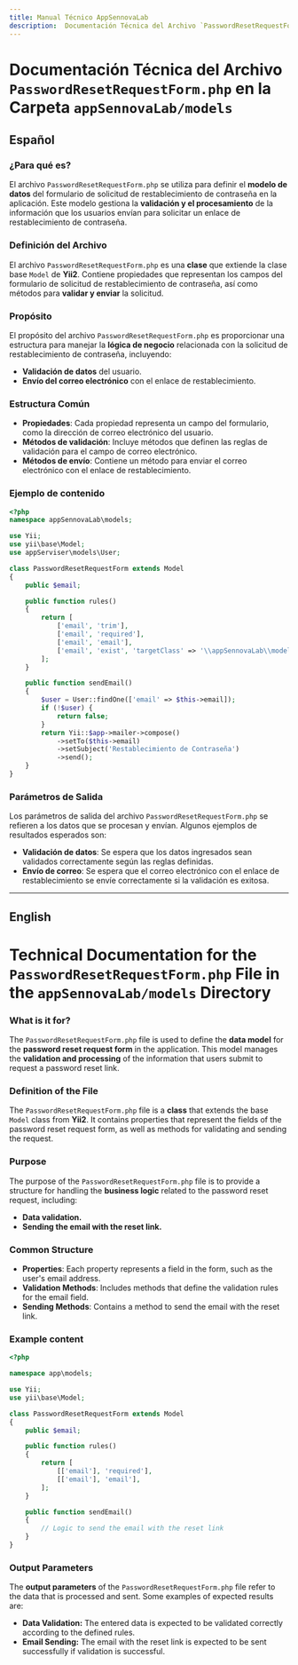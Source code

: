 ```yaml
---
title: Manual Técnico AppSennovaLab
description:  Documentación Técnica del Archivo `PasswordResetRequestForm.php`
---
```


# Documentación Técnica del Archivo `PasswordResetRequestForm.php` en la Carpeta `appSennovaLab/models`

## Español

### ¿Para qué es?
El archivo `PasswordResetRequestForm.php` se utiliza para definir el **modelo de datos** del formulario de solicitud de restablecimiento de contraseña en la aplicación. Este modelo gestiona la **validación y el procesamiento** de la información que los usuarios envían para solicitar un enlace de restablecimiento de contraseña.

### Definición del Archivo
El archivo `PasswordResetRequestForm.php` es una **clase** que extiende la clase base `Model` de **Yii2**. Contiene propiedades que representan los campos del formulario de solicitud de restablecimiento de contraseña, así como métodos para **validar y enviar** la solicitud.

### Propósito
El propósito del archivo `PasswordResetRequestForm.php` es proporcionar una estructura para manejar la **lógica de negocio** relacionada con la solicitud de restablecimiento de contraseña, incluyendo:
- **Validación de datos** del usuario.
- **Envío del correo electrónico** con el enlace de restablecimiento.

### Estructura Común
- **Propiedades**: Cada propiedad representa un campo del formulario, como la dirección de correo electrónico del usuario.
- **Métodos de validación**: Incluye métodos que definen las reglas de validación para el campo de correo electrónico.
- **Métodos de envío**: Contiene un método para enviar el correo electrónico con el enlace de restablecimiento.

### Ejemplo de contenido
```php
<?php
namespace appSennovaLab\models;

use Yii;
use yii\base\Model;
use appServiser\models\User;

class PasswordResetRequestForm extends Model
{
    public $email;

    public function rules()
    {
        return [
            ['email', 'trim'],
            ['email', 'required'],
            ['email', 'email'],
            ['email', 'exist', 'targetClass' => '\\appSennovaLab\\models\\User', 'targetAttribute' => 'email'],
        ];
    }

    public function sendEmail()
    {
        $user = User::findOne(['email' => $this->email]);
        if (!$user) {
            return false;
        }
        return Yii::$app->mailer->compose()
            ->setTo($this->email)
            ->setSubject('Restablecimiento de Contraseña')
            ->send();
    }
}
```

### Parámetros de Salida
Los parámetros de salida del archivo `PasswordResetRequestForm.php` se refieren a los datos que se procesan y envían. Algunos ejemplos de resultados esperados son:
- **Validación de datos**: Se espera que los datos ingresados sean validados correctamente según las reglas definidas.
- **Envío de correo**: Se espera que el correo electrónico con el enlace de restablecimiento se envíe correctamente si la validación es exitosa.



---

## English

# Technical Documentation for the `PasswordResetRequestForm.php` File in the `appSennovaLab/models` Directory

### What is it for?  
The `PasswordResetRequestForm.php` file is used to define the **data model** for the **password reset request form** in the application. This model manages the **validation and processing** of the information that users submit to request a password reset link.

### Definition of the File  
The `PasswordResetRequestForm.php` file is a **class** that extends the base `Model` class from **Yii2**. It contains properties that represent the fields of the password reset request form, as well as methods for validating and sending the request.

### Purpose  
The purpose of the `PasswordResetRequestForm.php` file is to provide a structure for handling the **business logic** related to the password reset request, including:  
- **Data validation.**  
- **Sending the email with the reset link.**  

### Common Structure  
- **Properties**: Each property represents a field in the form, such as the user's email address.  
- **Validation Methods**: Includes methods that define the validation rules for the email field.  
- **Sending Methods**: Contains a method to send the email with the reset link.  

### Example content  
```php
<?php

namespace app\models;

use Yii;
use yii\base\Model;

class PasswordResetRequestForm extends Model
{
    public $email;

    public function rules()
    {
        return [
            [['email'], 'required'],
            [['email'], 'email'],
        ];
    }

    public function sendEmail()
    {
        // Logic to send the email with the reset link
    }
}
```

### Output Parameters  
The **output parameters** of the `PasswordResetRequestForm.php` file refer to the data that is processed and sent. Some examples of expected results are:  
- **Data Validation:** The entered data is expected to be validated correctly according to the defined rules.  
- **Email Sending:** The email with the reset link is expected to be sent successfully if validation is successful.  
```


